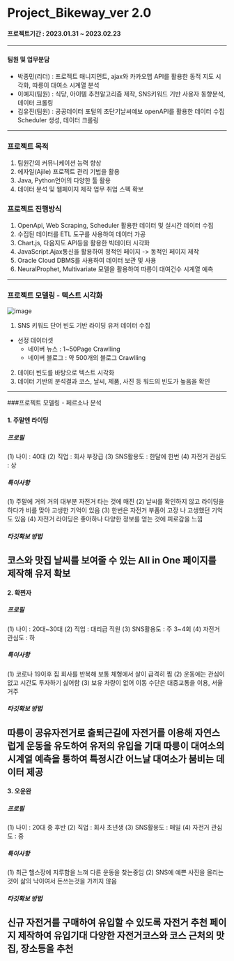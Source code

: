 # Project_Bikeway_ver 2.0
#### 프로젝트기간 : 2023.01.31 ~ 2023.02.23
---
#### 팀원 및 업무분담
* 박종민(리더) : 프로젝트 매니지먼트, ajax와 카카오맵 API를 활용한 동적 지도 시각화, 따릉이 대여소 시계열 분석
* 이예지(팀원) : 식당, 아이템 추천알고리즘 제작, SNS키워드 기반 사용자 동향분석, 데이터 크롤링
* 김유진(팀원) : 공공데이터 포털의 초단기날씨예보 openAPI를 활용한 데이터 수집 Scheduler 생성, 데이터 크롤링
---
### 프로젝트 목적
1. 팀원간의 커뮤니케이션 능력 향상
2. 에자일(Ajile) 프로젝트 관리 기법을 활용
3. Java, Python언어의 다양한 툴 활용
4. 데이터 분석 및 웹페이지 제작 업무 취업 스펙 확보
### 프로젝트 진행방식
1. OpenApi, Web Scraping, Scheduler 활용한 데이터 및 실시간 데이터 수집
2. 수집된 데이터를 ETL 도구를 사용하여 데이터 가공
3. Chart.js, 다음지도 API등을 활용한 빅데이터 시각화
4. JavaScript.Ajax통신을 활용하여 정적인 페이지 -> 동적인 페이지 제작
5. Oracle Cloud DBMS를 사용하여 데이터 보관 및 사용
6. NeuralProphet, Multivariate 모델을 활용하여 따릉이 대여건수 시계열 예측
---
### 프로젝트 모델링 - 텍스트 시각화
![image](https://user-images.githubusercontent.com/113589300/221070516-1b1c6567-d644-42a9-b0b9-db89b439615c.png)
1. SNS 키워드 단어 빈도 기반 라이딩 유저 데이터 수집
  - 선정 데이터셋 
    - 네이버 뉴스 : 1~50Page Crawlling
    - 네이버 블로그 : 약 500개의 블로그 Crawlling
2. 데이터 빈도를 바탕으로 텍스트 시각화
3. 데이터 기반의 분석결과 코스, 날씨, 제품, 사진 등 워드의 빈도가 높음을 확인  
---
###프로젝트 모델링 - 페르소나 분석
#### 1. 주말엔 라이딩
##### 프로필
(1) 나이 : 40대
(2) 직업 : 회사 부장급
(3) SNS활용도 : 한달에 한번
(4) 자전거 관심도 : 상
##### 특이사항
(1) 주말에 거의 거의 대부분 자전거 타는 것에 매진
(2) 날씨를 확인하지 않고 라이딩을 하다가 비를 맞아 고생한 기억이 있음
(3) 한번은 자전거 부품이 고장 나 고생했던 기억도 있음
(4) 자전거 라이딩은 좋아하나 다양한 정보를 얻는 것에 피로감을 느낌
##### 타깃확보 방법
코스와 맛집 날씨를 보여줄 수 있는 All in One 페이지를 제작해 유저 확보
---
#### 2. 확찐자
##### 프로필
(1) 나이 : 20대~30대
(2) 직업 : 대리급 직원
(3) SNS활용도 : 주 3~4회
(4) 자전거 관심도 : 하
##### 특이사항
(1) 코로나 19이후 집 회사를 반복해 보통 체형에서 살이 급격히 찜
(2) 운동에는 관심이 없고 시간도 투자하기 싫어함
(3) 보유 차량이 없어 이동 수단은 대중교통을 이용, 서울거주
##### 타깃확보 방법
따릉이 공유자전거로 출퇴근길에 자전거를 이용해 자연스럽게 운동을 유도하여 유저의 유입을 기대
따릉이 대여소의 시계열 예측을 통하여 특정시간 어느날 대여소가 붐비는 데이터 제공
---
#### 3. 오운완
##### 프로필
(1) 나이 : 20대 중 후반
(2) 직업 : 회사 초년생
(3) SNS활용도 : 매일
(4) 자전거 관심도 : 중
##### 특이사항
(1) 최근 헬스장에 지루함을 느껴 다른 운동을 찾는중임
(2) SNS에 예쁜 사진을 올리는 것이 삶의 낙이여서 돈쓰는것을 가끼지 않음
##### 타깃확보 방법
신규 자전거를 구매하여 유입할 수 있도록 자전거 추천 페이지 제작하여 유입기대
다양한 자전거코스와 코스 근처의 맛집, 장소등을 추천
---
